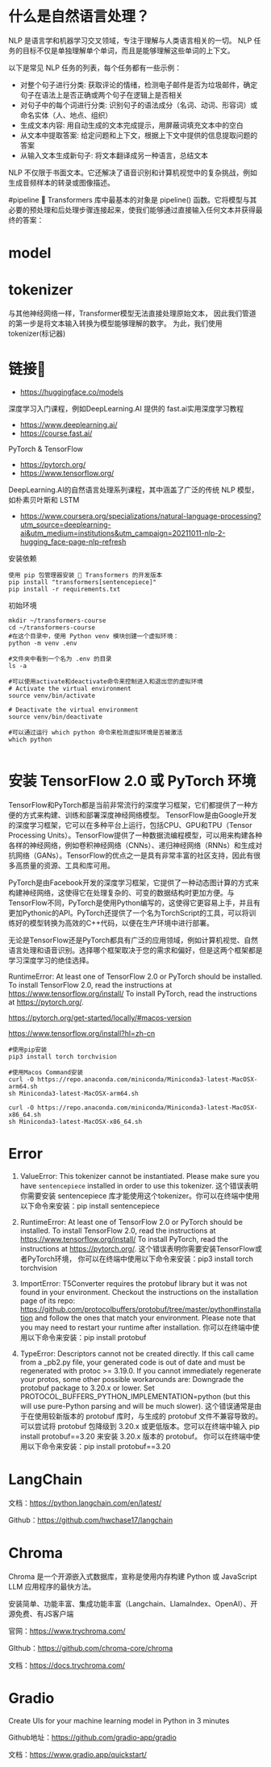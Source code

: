 # 什么是自然语言处理？
NLP 是语言学和机器学习交叉领域，专注于理解与人类语言相关的一切。 NLP 任务的目标不仅是单独理解单个单词，而且是能够理解这些单词的上下文。

以下是常见 NLP 任务的列表，每个任务都有一些示例：

- 对整个句子进行分类: 获取评论的情绪，检测电子邮件是否为垃圾邮件，确定句子在语法上是否正确或两个句子在逻辑上是否相关
- 对句子中的每个词进行分类: 识别句子的语法成分（名词、动词、形容词）或命名实体（人、地点、组织）
- 生成文本内容: 用自动生成的文本完成提示，用屏蔽词填充文本中的空白
- 从文本中提取答案: 给定问题和上下文，根据上下文中提供的信息提取问题的答案
- 从输入文本生成新句子: 将文本翻译成另一种语言，总结文本

NLP 不仅限于书面文本。它还解决了语音识别和计算机视觉中的复杂挑战，例如生成音频样本的转录或图像描述。

#pipeline
🤗 Transformers 库中最基本的对象是 pipeline() 函数。它将模型与其必要的预处理和后处理步骤连接起来，使我们能够通过直接输入任何文本并获得最终的答案：

# model

# tokenizer
与其他神经网络一样，Transformer模型无法直接处理原始文本， 因此我们管道的第一步是将文本输入转换为模型能够理解的数字。 为此，我们使用tokenizer(标记器)

# 链接🔗
- https://huggingface.co/models

深度学习入门课程，例如DeepLearning.AI 提供的 fast.ai实用深度学习教程
- https://www.deeplearning.ai/ 
- https://course.fast.ai/

PyTorch & TensorFlow 
- https://pytorch.org/
- https://www.tensorflow.org/

DeepLearning.AI的自然语言处理系列课程，其中涵盖了广泛的传统 NLP 模型，如朴素贝叶斯和 LSTM
- https://www.coursera.org/specializations/natural-language-processing?utm_source=deeplearning-ai&utm_medium=institutions&utm_campaign=20211011-nlp-2-hugging_face-page-nlp-refresh


安装依赖
```shell
使用 pip 包管理器安装 🤗 Transformers 的开发版本
pip install "transformers[sentencepiece]"
pip install -r requirements.txt
```

初始环境
```shell
mkdir ~/transformers-course
cd ~/transformers-course
#在这个目录中，使用 Python venv 模块创建一个虚拟环境：
python -m venv .env

#文件夹中看到一个名为 .env 的目录
ls -a

#可以使用activate和deactivate命令来控制进入和退出您的虚拟环境
# Activate the virtual environment
source venv/bin/activate

# Deactivate the virtual environment
source venv/bin/deactivate

#可以通过运行 which python 命令来检测虚拟环境是否被激活
which python


```

# 安装 TensorFlow 2.0 或 PyTorch 环境
TensorFlow和PyTorch都是当前非常流行的深度学习框架，它们都提供了一种方便的方式来构建、训练和部署深度神经网络模型。
TensorFlow是由Google开发的深度学习框架，它可以在多种平台上运行，包括CPU、GPU和TPU（Tensor Processing Units）。TensorFlow提供了一种数据流编程模型，可以用来构建各种各样的神经网络，例如卷积神经网络（CNNs）、递归神经网络（RNNs）和生成对抗网络（GANs）。TensorFlow的优点之一是具有非常丰富的社区支持，因此有很多高质量的资源、工具和库可用。

PyTorch是由Facebook开发的深度学习框架，它提供了一种动态图计算的方式来构建神经网络，这使得它在处理复杂的、可变的数据结构时更加方便。与TensorFlow不同，PyTorch是使用Python编写的，这使得它更容易上手，并且有更加Pythonic的API。PyTorch还提供了一个名为TorchScript的工具，可以将训练好的模型转换为高效的C++代码，以便在生产环境中进行部署。

无论是TensorFlow还是PyTorch都具有广泛的应用领域，例如计算机视觉、自然语言处理和语音识别。选择哪个框架取决于您的需求和偏好，但是这两个框架都是学习深度学习的绝佳选择。

RuntimeError: At least one of TensorFlow 2.0 or PyTorch should be installed. To install TensorFlow 2.0, read the instructions at https://www.tensorflow.org/install/ To install PyTorch, read the instructions at https://pytorch.org/.

https://pytorch.org/get-started/locally/#macos-version

https://www.tensorflow.org/install?hl=zh-cn

```shell
#使用pip安装
pip3 install torch torchvision

#使用Macos Command安装
curl -O https://repo.anaconda.com/miniconda/Miniconda3-latest-MacOSX-arm64.sh
sh Miniconda3-latest-MacOSX-arm64.sh

curl -O https://repo.anaconda.com/miniconda/Miniconda3-latest-MacOSX-x86_64.sh
sh Miniconda3-latest-MacOSX-x86_64.sh
```



# Error
1. ValueError: This tokenizer cannot be instantiated. Please make sure you have `sentencepiece` installed in order to use this tokenizer.
这个错误表明你需要安装 sentencepiece 库才能使用这个tokenizer。你可以在终端中使用以下命令来安装：pip install sentencepiece

2. RuntimeError: At least one of TensorFlow 2.0 or PyTorch should be installed. To install TensorFlow 2.0, read the instructions at https://www.tensorflow.org/install/ To install PyTorch, read the instructions at https://pytorch.org/.
这个错误表明你需要安装TensorFlow或者PyTorch环境， 你可以在终端中使用以下命令来安装：pip3 install torch torchvision
   
3. ImportError: 
T5Converter requires the protobuf library but it was not found in your environment. Checkout the instructions on the
installation page of its repo: https://github.com/protocolbuffers/protobuf/tree/master/python#installation and follow the ones
that match your environment. Please note that you may need to restart your runtime after installation.
 你可以在终端中使用以下命令来安装：pip install protobuf

4. TypeError: Descriptors cannot not be created directly.
If this call came from a _pb2.py file, your generated code is out of date and must be regenerated with protoc >= 3.19.0.
If you cannot immediately regenerate your protos, some other possible workarounds are:
  Downgrade the protobuf package to 3.20.x or lower.
  Set PROTOCOL_BUFFERS_PYTHON_IMPLEMENTATION=python (but this will use pure-Python parsing and will be much slower).
这个错误通常是由于在使用较新版本的 protobuf 库时，与生成的 protobuf 文件不兼容导致的。可以尝试将 protobuf 包降级到 3.20.x 或更低版本。您可以在终端中输入 pip install protobuf==3.20 来安装 3.20.x 版本的 protobuf。
你可以在终端中使用以下命令来安装：pip install protobuf==3.20
   
# LangChain

文档：https://python.langchain.com/en/latest/

Github：https://github.com/hwchase17/langchain
# Chroma

Chroma 是一个开源嵌入式数据库，宣称是使用内存构建 Python 或 JavaScript LLM 应用程序的最快方法。

安装简单、功能丰富、集成功能丰富（Langchain、LlamaIndex、OpenAI）、开源免费、有JS客户端

官网：https://www.trychroma.com/

GIthub：https://github.com/chroma-core/chroma

文档：https://docs.trychroma.com/
# Gradio

Create UIs for your machine learning model in Python in 3 minutes

Github地址：https://github.com/gradio-app/gradio

文档：https://www.gradio.app/quickstart/